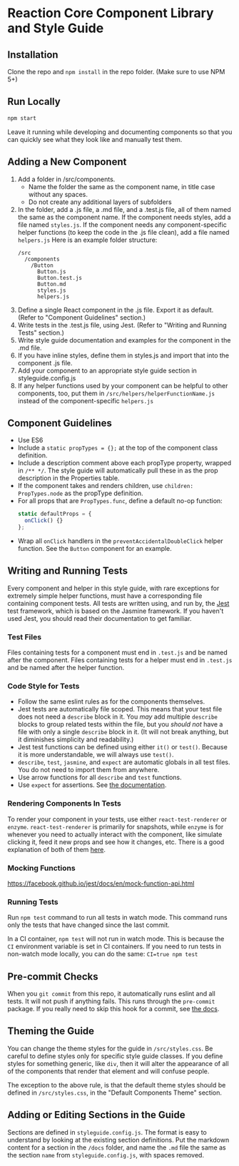 # Reaction Core Component Library and Style Guide

## Installation

Clone the repo and `npm install` in the repo folder. (Make sure to use NPM 5+)

## Run Locally

```bash
npm start
```

Leave it running while developing and documenting components so that you can quickly see what they look like and manually test them.

## Adding a New Component

1. Add a folder in /src/components.
    - Name the folder the same as the component name, in title case without any spaces.
    - Do not create any additional layers of subfolders
1. In the folder, add a .js file, a .md file, and a .test.js file, all of them named the same as the component name. If the component needs styles, add a file named `styles.js`. If the component needs any component-specific helper functions (to keep the code in the .js file clean), add a file named `helpers.js` Here is an example folder structure:
    ```text
    /src
      /components
        /Button
          Button.js
          Button.test.js
          Button.md
          styles.js
          helpers.js
    ```
1. Define a single React component in the .js file. Export it as default. (Refer to "Component Guidelines" section.)
1. Write tests in the .test.js file, using Jest. (Refer to "Writing and Running Tests" section.)
1. Write style guide documentation and examples for the component in the .md file.
1. If you have inline styles, define them in styles.js and import that into the component .js file.
1. Add your component to an appropriate style guide section in styleguide.config.js
1. If any helper functions used by your component can be helpful to other components, too, put them in `/src/helpers/helperFunctionName.js` instead of the component-specific `helpers.js`

## Component Guidelines

- Use ES6
- Include a `static propTypes = {};` at the top of the component class definition.
- Include a description comment above each propType property, wrapped in `/** */`. The style guide will automatically pull these in as the prop description in the Properties table.
- If the component takes and renders children, use `children: PropTypes.node` as the propType definition.
- For all props that are `PropTypes.func`, define a default no-op function:
    ```js
    static defaultProps = {
      onClick() {}
    };
    ```
- Wrap all `onClick` handlers in the `preventAccidentalDoubleClick` helper function. See the `Button` component for an example.

## Writing and Running Tests

Every component and helper in this style guide, with rare exceptions for extremely simple helper functions, must have a corresponding file containing component tests. All tests are written using, and run by, the [Jest](https://facebook.github.io/jest/) test framework, which is based on the Jasmine framework. If you haven't used Jest, you should read their documentation to get familiar.

### Test Files

Files containing tests for a component must end in `.test.js` and be named after the component. Files containing tests for a helper must end in `.test.js` and be named after the helper function.

### Code Style for Tests

- Follow the same eslint rules as for the components themselves.
- Jest tests are automatically file scoped. This means that your test file does not need a `describe` block in it. You _may_ add multiple `describe` blocks to group related tests within the file, but you _should not_ have a file with only a single `describe` block in it. (It will not break anything, but it diminishes simplicity and readability.)
- Jest test functions can be defined using either `it()` or `test()`. Because it is more understandable, we will always use `test()`.
- `describe`, `test`, `jasmine`, and `expect` are automatic globals in all test files. You do not need to import them from anywhere.
- Use arrow functions for all `describe` and `test` functions.
- Use `expect` for assertions. See [the documentation](https://facebook.github.io/jest/docs/en/expect.html#content).

### Rendering Components In Tests

To render your component in your tests, use either `react-test-renderer` or `enzyme`. `react-test-renderer` is primarily for snapshots, while `enzyme` is for whenever you need to actually interact with the component, like simulate clicking it, feed it new props and see how it changes, etc. There is a good explanation of both of them [here](https://facebook.github.io/jest/docs/en/tutorial-react.html).

### Mocking Functions

https://facebook.github.io/jest/docs/en/mock-function-api.html

### Running Tests

Run `npm test` command to run all tests in watch mode. This command runs only the tests that have changed since the last commit.

In a CI container, `npm test` will not run in watch mode. This is because the `CI` environment variable is set in CI containers. If you need to run tests in non-watch mode locally, you can do the same: `CI=true npm test`

## Pre-commit Checks

When you `git commit` from this repo, it automatically runs eslint and all tests. It will not push if anything fails. This runs through the `pre-commit` package. If you really need to skip this hook for a commit, see [the docs](https://www.npmjs.com/package/pre-commit).

## Theming the Guide

You can change the theme styles for the guide in `/src/styles.css`. Be careful to define styles only for specific style guide classes. If you define styles for something generic, like `div`, then it will alter the appearance of all of the components that render that element and will confuse people.

The exception to the above rule, is that the default theme styles should be defined in `/src/styles.css`, in the "Default Components Theme" section.

## Adding or Editing Sections in the Guide

Sections are defined in `styleguide.config.js`. The format is easy to understand by looking at the existing section definitions. Put the markdown content for a section in the `/docs` folder, and name the `.md` file the same as the section `name` from `styleguide.config.js`, with spaces removed.
